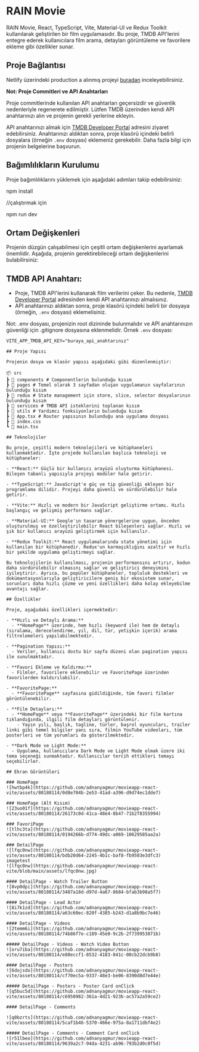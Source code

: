 # RAIN Movie

RAIN Movie, React, TypeScript, Vite, Material-UI ve Redux Toolkit kullanılarak geliştirilen bir film uygulamasıdır. Bu proje, TMDB API'lerini entegre ederek kullanıcılara film arama, detayları görüntüleme ve favorilere ekleme gibi özellikler sunar.

## Proje Bağlantısı

Netlify üzerindeki production a alınmış projeyi [buradan](https://rainmovieapp.netlify.app/) inceleyebilirsiniz.

**Not: Proje Commitleri ve API Anahtarları**

Proje commitlerinde kullanılan API anahtarları geçersizdir ve güvenlik nedenleriyle regenerete edilmiştir. Lütfen TMDB üzerinden kendi API anahtarınızı alın ve projenin gerekli yerlerine ekleyin.

API anahtarınızı almak için [TMDB Developer Portal](https://www.themoviedb.org/settings/api) adresini ziyaret edebilirsiniz. Anahtarınızı aldıktan sonra, proje klasörü içindeki belirli dosyalara (örneğin `.env` dosyası) eklemeniz gerekebilir. Daha fazla bilgi için projenin belgelerine başvurun.

## Bağımlılıkların Kurulumu

Proje bağımlılıklarını yüklemek için aşağıdaki adımları takip edebilirsiniz:

npm install

//çalıştırmak için 

npm run dev

## Ortam Değişkenleri

Projenin düzgün çalışabilmesi için çeşitli ortam değişkenlerini ayarlamak önemlidir. Aşağıda, projenin gerektirebileceği ortam değişkenlerini bulabilirsiniz:

## **TMDB API Anahtarı:**
   - Proje, TMDB API'lerini kullanarak film verilerini çeker. Bu nedenle, [TMDB Developer Portal](https://www.themoviedb.org/settings/api) adresinden kendi API anahtarınızı almalısınız.
   - API anahtarınızı aldıktan sonra, proje klasörü içindeki belirli bir dosyaya (örneğin, `.env` dosyası) eklemelisiniz.

Not: .env dosyası, projenizin root dizininde bulunmalıdır ve API anahtarınızın güvenliği için .gitignore dosyasına eklenmelidir.
Örnek `.env` dosyası:

```env
VITE_APP_TMDB_API_KEY="buraya_api_anahtarınız"

## Proje Yapısı

Projenin dosya ve klasör yapısı aşağıdaki gibi düzenlenmiştir:

📦 src
┣ 📂 components # Componentlerin bulunduğu kısım
┣ 📂 pages # Temel olarak 3 sayfadan oluşan uygulamanın sayfalarının bulunduğu kısım
┣ 📂 redux # State management için store, slice, selector dosyalarının bulunduğu kısım
┣ 📂 services # TMDB API isteklerini toplanan kısım
┣ 📂 utils # Yardımcı fonksiyonların bulunduğu kısım
┣ 📜 App.tsx # Router yapısının bulunduğu ana uygulama dosyası
┣ 📜 index.css
┗ 📜 main.tsx

## Teknolojiler

Bu proje, çeşitli modern teknolojileri ve kütüphaneleri kullanmaktadır. İşte projede kullanılan başlıca teknoloji ve kütüphaneler:

- **React:** Güçlü bir kullanıcı arayüzü oluşturma kütüphanesi. Bileşen tabanlı yapısıyla projeyi modüler hale getirir.

- **TypeScript:** JavaScript'e güç ve tip güvenliği ekleyen bir programlama dilidir. Projeyi daha güvenli ve sürdürülebilir hale getirir.

- **Vite:** Hızlı ve modern bir JavaScript geliştirme ortamı. Hızlı başlangıç ve gelişmiş performans sağlar.

- **Material-UI:** Google'ın tasarım yönergelerine uygun, önceden oluşturulmuş ve özelleştirilebilir React bileşenleri sağlar. Hızlı ve şık bir kullanıcı arayüzü geliştirmek için kullanılır.

- **Redux Toolkit:** React uygulamalarında state yönetimi için kullanılan bir kütüphanedir. Redux'un karmaşıklığını azaltır ve hızlı bir şekilde uygulama geliştirmeyi sağlar.

Bu teknolojilerin kullanılması, projenin performansını artırır, kodun daha sürdürülebilir olmasını sağlar ve geliştirici deneyimini iyileştirir. Ayrıca, bu popüler kütüphaneler, topluluk destekleri ve dokümantasyonlarıyla geliştiricilere geniş bir ekosistem sunar, sorunları daha hızlı çözme ve yeni özellikleri daha kolay ekleyebilme avantajı sağlar.

## Özellikler

Proje, aşağıdaki özellikleri içermektedir:

- **Hızlı ve Detaylı Arama:**
  - **HomePage** üzerinde, hem hızlı (keyword ile) hem de detaylı (sıralama, derecelendirme, yıl, dil, tür, yetişkin içerik) arama filtrelemeleri yapılabilmektedir.

- **Pagination Yapısı:**
  - Veriler, kullanıcı dostu bir sayfa düzeni olan pagination yapısı ile sunulmaktadır.

- **Favori Ekleme ve Kaldırma:**
  - Filmler, favorilere eklenebilir ve FavoritePage üzerinden favorilerden kaldırılabilir.

- **FavoritePage:**
  - **FavoritePage** sayfasına gidildiğinde, tüm favori filmler görüntülenebilir.

- **Film Detayları:**
  - **HomePage** veya **FavoritePage** üzerindeki bir film kartına tıklandığında, ilgili film detayları görüntülenir.
    - Yayın yılı, başlık, tagline, türler, başrol oyuncuları, trailer linki gibi temel bilgiler yanı sıra, filmin YouTube videoları, tüm posterleri ve tüm yorumları da gösterilmektedir.

- **Dark Mode ve Light Mode:**
  - Uygulama, kullanıcılara Dark Mode ve Light Mode olmak üzere iki tema seçeneği sunmaktadır. Kullanıcılar tercih ettikleri temayı seçebilirler.

## Ekran Görüntüleri

### HomePage
![hwtbp4k](https://github.com/adnanyagmur/movieapp-react-vite/assets/80180114/0d8e704b-2e53-41ad-a396-d9d74ec1dde7)

### HomePage (Alt Kısım)
![23uo01f](https://github.com/adnanyagmur/movieapp-react-vite/assets/80180114/26173c0d-41ca-48e4-8b47-71b2f8355994)

### FavoriPage
![tlhc3ta](https://github.com/adnanyagmur/movieapp-react-vite/assets/80180114/0194266b-d774-49dc-a069-10629585aa2a)

### DetailPage
![lfqc0nw](https://github.com/adnanyagmur/movieapp-react-vite/assets/80180114/bdb20d64-2245-4b1c-baf8-fb9503e3dfc3)
imagetest
![lfqc0nw](https://github.com/adnanyagmur/movieapp-react-vite/blob/main/assets/lfqc0nw.jpg)

#### DetailPage - Watch Trailer Button
![8vp0dpi](https://github.com/adnanyagmur/movieapp-react-vite/assets/80180114/3487a18d-d97d-4a67-8684-bfab3b98a5f7)

#### DetailPage - Lead Actor
![8i7k1zd](https://github.com/adnanyagmur/movieapp-react-vite/assets/80180114/a63c60ec-820f-4385-b243-d1a8b9bc7e46)

#### DetailPage - Videos
![2temm6i](https://github.com/adnanyagmur/movieapp-react-vite/assets/80180114/74b86f7e-c189-45e0-9c2b-2f739953071b)

##### DetailPage - Videos - Watch Video Button
![oru7iba](https://github.com/adnanyagmur/movieapp-react-vite/assets/80180114/e88eccf1-8532-4183-841c-00cb22dcb9b8)

#### DetailPage - Posters
![6dojsdo](https://github.com/adnanyagmur/movieapp-react-vite/assets/80180114/cf70ec5a-9337-48e3-be06-8390d8d7e44e)

##### DetailPage - Posters - Poster Card onClick
![q5buc5d](https://github.com/adnanyagmur/movieapp-react-vite/assets/80180114/c6950982-361a-4d21-923b-ac57a2a59ce2)

#### DetailPage - Comments

![q0bzrts](https://github.com/adnanyagmur/movieapp-react-vite/assets/80180114/5caf1b46-5370-466e-975a-8a1711dbf4e2)

##### DetailPage - Comments - Comment Card onClick
![r51lbeo](https://github.com/adnanyagmur/movieapp-react-vite/assets/80180114/9639a2c7-94da-4231-ab96-793b2d0c0f5d)



